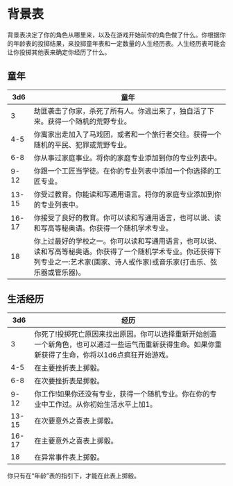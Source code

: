 # 背景表

背景表决定了你的角色从哪里来，以及在游戏开始前你的角色做了什么。你根据你的年龄表的投掷结果，来投掷童年表和一定数量的人生经历表。人生经历表可能会让你投掷其他表来确定你经历了什么。

## 童年

<table>
<thead>
<tr class="header">
<th>3d6</th>
<th>童年</th>
</tr>
</thead>
<tbody>
<tr class="odd">
<td>3</td>
<td>劫匪袭击了你家，杀死了所有人。你逃出来了，独自活了下来。获得一个随机的荒野专业。</td>
</tr>
<tr class="even">
<td>4-5</td>
<td>你离家出走加入了马戏团，或者和一个旅行者交往。获得一个随机的平民、犯罪或荒野专业。</td>
</tr>
<tr class="odd">
<td>6-8</td>
<td>你从事过家庭事业。将你的家庭专业添加到你的专业列表中。</td>
</tr>
<tr class="even">
<td>9-12</td>
<td>你跟一个工匠当学徒。在你的专业列表中添加一个你选择的工匠专业。</td>
</tr>
<tr class="odd">
<td>13-15</td>
<td>你受过教育。你能读和写通用语言。将你的家庭专业添加到你的专业列表中。</td>
</tr>
<tr class="even">
<td>16-17</td>
<td>你接受了良好的教育。你可以读和写通用语言，也可以说、读和写高等秘奥语。你获得一个随机学术专业。</td>
</tr>
<tr class="odd">
<td>18</td>
<td>你上过最好的学校之一。你可以读和写通用语言，也可以说、读和写高等秘奥语。你获得了一个随机学术专业。你还获得下列专业之一:艺术家(画家、诗人或作家)或音乐家(打击乐、弦乐器或管乐器)。</td>
</tr>
</tbody>
</table>

## 生活经历

<table>
<thead>
<tr class="header">
<th>3d6</th>
<th>经历</th>
</tr>
</thead>
<tbody>
<tr class="odd">
<td>3</td>
<td>你死了!投掷死亡原因来找出原因。你可以选择重新开始创造一个新角色，也可以通过一些运气而重新获得生命。如果你重新获得了生命，你将以1d6点疯狂开始游戏。</td>
</tr>
<tr class="even">
<td>4-5</td>
<td>在主要挫折表上掷骰。</td>
</tr>
<tr class="odd">
<td>6-8</td>
<td>在次要挫折表是掷骰。</td>
</tr>
<tr class="even">
<td>9-12</td>
<td>你工作!如果你还没有专业，获得一个随机专业。你在你的专业中工作过。从你初始生活水平上加1。</td>
</tr>
<tr class="odd">
<td>13-15</td>
<td>在次要意外之喜表上掷骰。</td>
</tr>
<tr class="even">
<td>16-17</td>
<td>在主要意外之喜表上掷骰。</td>
</tr>
<tr class="odd">
<td>18</td>
<td>在异常事件表上掷骰。</td>
</tr>
</tbody>
</table>

你只有在“年龄”表的指引下，才能在此表上掷骰。
